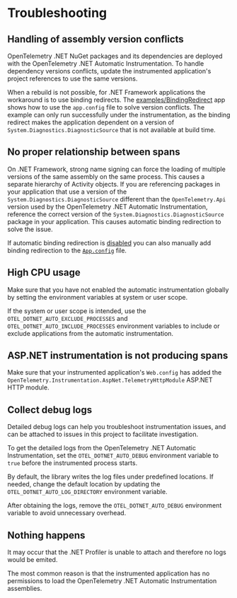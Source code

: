 # Troubleshooting

## Handling of assembly version conflicts

OpenTelemetry .NET NuGet packages and its dependencies
are deployed with the OpenTelemetry .NET Automatic Instrumentation.
To handle dependency versions conflicts,
update the instrumented application's project references
to use the same versions.

When a rebuild is not possible,
for .NET Framework applications the workaround is to use binding redirects.
The [examples/BindingRedirect](./../examples/BindingRedirect/) app shows how
to use the `app.config` file to solve version conflicts.
The example can only run successfully under the instrumentation, as the
binding redirect makes the application dependent on a version of
`System.Diagnostics.DiagnosticSource` that is not available at build time.

## No proper relationship between spans

On .NET Framework, strong name signing can force the loading of multiple versions
of the same assembly on the same process. This causes a separate hierarchy of
Activity objects. If you are referencing packages in your application that use a
version of the `System.Diagnostics.DiagnosticSource` different than the `OpenTelemetry.Api`
version used by the OpenTelemetry .NET Automatic Instrumentation, reference
the correct version of the `System.Diagnostics.DiagnosticSource` package
in your application.
This causes automatic binding redirection to solve the issue.

If automatic binding redirection is [disabled](https://docs.microsoft.com/en-us/dotnet/framework/configure-apps/how-to-enable-and-disable-automatic-binding-redirection)
you can also manually add binding redirection to the [`App.config`](../examples/BindingRedirect/App.config)
file.

## High CPU usage

Make sure that you have not enabled the automatic instrumentation globally
by setting the environment variables at system or user scope.

If the system or user scope is intended, use the `OTEL_DOTNET_AUTO_EXCLUDE_PROCESSES`
and `OTEL_DOTNET_AUTO_INCLUDE_PROCESSES` environment variables to include or exclude
applications from the automatic instrumentation.

## ASP.NET instrumentation is not producing spans

Make sure that your instrumented application's `Web.config` has
added the `OpenTelemetry.Instrumentation.AspNet.TelemetryHttpModule`
ASP.NET HTTP module.

## Collect debug logs

Detailed debug logs can help you troubleshoot instrumentation issues, and can be
attached to issues in this project to facilitate investigation.

To get the detailed logs from the OpenTelemetry .NET Automatic Instrumentation, set
the `OTEL_DOTNET_AUTO_DEBUG` environment variable to `true` before the
instrumented process starts.

By default, the library writes the log files under predefined locations. If needed,
change the default location by updating the `OTEL_DOTNET_AUTO_LOG_DIRECTORY`
environment variable.

After obtaining the logs, remove the `OTEL_DOTNET_AUTO_DEBUG`
environment variable to avoid unnecessary overhead.

## Nothing happens

It may occur that the .NET Profiler is unable to attach
and therefore no logs would be emited.

The most common reason is that the instrumented application
has no permissions to load the OpenTelemetry .NET Automatic Instrumentation
assemblies.
